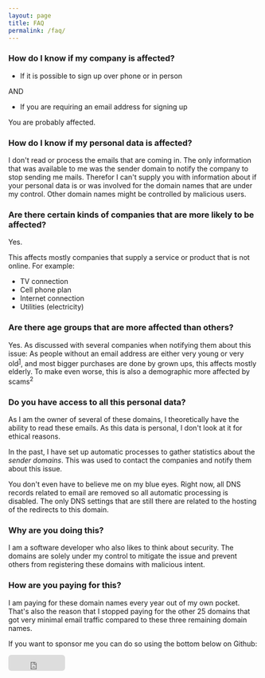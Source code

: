 ```yaml
---
layout: page
title: FAQ
permalink: /faq/
---
```


### How do I know if my company is affected?

- If it is possible to sign up over phone or in person

AND

- If you are requiring an email address for signing up

You are probably affected.

### How do I know if my personal data is affected?

I don't read or process the emails that are coming in.
The only information that was available to me was the sender domain to notify the company to stop sending me mails.
Therefor I can't supply you with information about if your personal data is or was involved for the domain names that are under my control.
Other domain names might be controlled by malicious users.

### Are there certain kinds of companies that are more likely to be affected?

Yes.

This affects mostly companies that supply a service or product that is not online. For example:

- TV connection
- Cell phone plan
- Internet connection
- Utilities (electricity)

### Are there age groups that are more affected than others?

Yes. As discussed with several companies when notifying them about this issue: As people without an email address are either very young or very old<sup><a href="https://longreads.cbs.nl/ict-kennis-en-economie-2022/ict-gebruik-bij-personen/">1</a></sup>, and most bigger purchases are done by grown ups, this affects mostly elderly.
To make even worse, this is also a demographic more affected by scams<sup>2</sup>

### Do you have access to all this personal data?

As I am the owner of several of these domains, I theoretically have the ability to read these emails.
As this data is personal, I don't look at it for ethical reasons.

In the past, I have set up automatic processes to gather statistics about the _sender domains_.
This was used to contact the companies and notify them about this issue.

You don't even have to believe me on my blue eyes. Right now, all DNS records related to email are removed so all automatic processing is disabled.
The only DNS settings that are still there are related to the hosting of the redirects to this domain.

### Why are you doing this?

I am a software developer who also likes to think about security.
The domains are solely under my control to mitigate the issue and prevent others from registering these domains with malicious intent.

### How are you paying for this?

I am paying for these domain names every year out of my own pocket. That's also the reason that I stopped paying for the other 25 domains that got very minimal email traffic compared to these three remaining domain names.

If you want to sponsor me you can do so using the bottom below on Github:

<iframe src="https://github.com/sponsors/PrinsFrank/button" title="Sponsor PrinsFrank" height="32" width="114" style="border: 0; border-radius: 6px;"></iframe>
